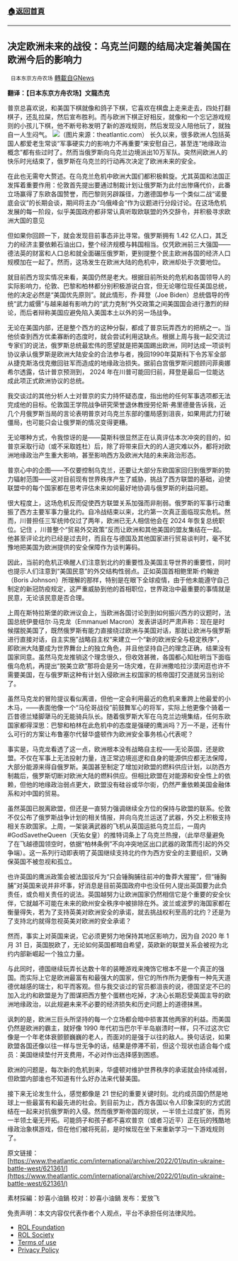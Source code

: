 ###  [:house:返回首頁](https://github.com/ourhimalayas/txt)
---


## 决定欧洲未来的战役：乌克兰问题的结局决定着美国在欧洲今后的影响力
` 日本东京方舟农场` [轉載自GNews](https://gnews.org/zh-hans/1995619/)

**翻译：【日本东京方舟农场】文龍杰克**

普京总喜欢说，和美国下棋就像和鸽子下棋，它喜欢在棋盘上走来走去，四处打翻棋子，还乱拉屎，然后宣布胜利。而与欧洲下棋正好相反，就像和一个忘记游戏规则的小孩儿下棋，他不断号称发明了新的游戏规则，然后发现没人陪他玩了，就独自一人生闷气。
![](https://assets.gnews.org/wp-content/uploads/2022/02/1-178.jpg)（图片来源：theatlantic.com）
长久以来，很多欧洲人包括英国人都爱老生常谈“军事硬实力的影响力不再重要“来安慰自己，甚至连“地缘政治概念”都有些过时了。然而当俄罗斯向乌克兰边境派出10万军队。突然间欧洲人的快乐时光结束了，俄罗斯在乌克兰的行动再次决定了欧洲未来的安全。

在此也无需夸大赘述。在乌克兰危机中欧洲大国们都积极斡旋。尤其英国和法国正发挥着重要作用：伦敦首先提出要通过制裁计划让俄罗斯为此付出惨痛代价，此番立场赢得了东欧各国赞誉，而巴黎则另辟蹊径，力邀德国参与一个类似二战“诺曼底会议“的长期会谈，期间将主办“乌俄峰会“作为议题进行分段讨论。在这场危机发展的每一阶段，似乎美国政府都非常认真听取欧联盟的外交辞令，并积极寻求欧洲大国的意见

但如果你回顾一下，就会发现目前事态非比寻常。俄罗斯拥有 1.42 亿人口，其乏力的经济主要依赖石油出口，整个经济规模与韩国相当。仅凭欧洲前三大强国——德法英的财富和人口总和就全面碾压俄罗斯，更别提整个民主欧洲各国的经济人口规模加在一起了。然而，这场发生在欧洲大陆的危机中，欧洲却处于次要地位。

就目前西方现实情况来看，美国仍然是老大。根据目前所处的危机和各国领导人的实际影响力，伦敦、巴黎和柏林都分别积极游说白宫，但无论哪位现任美国总统，他的决定必然是“美国优先原则”。就此情形，乔·拜登（Joe Biden）总统倡导的传统“武力威慑”与越来越有影响力的“武力克制“外交政策之间美国国会进行激烈的辩论，而后者辩称美国应避免陷入美国本土以外的另一场战争。

无论在美国内部，还是整个西方的这种分裂，都成了普京玩弄西方的把柄之一。当他侦查到西方优柔寡断的态度时，就会尝试利用这缺点。根据上周与我一起交流过专家们的说法，俄罗斯总统最宏伟的愿望就是把美国踢出欧洲，同时达成一项谈判协议承认俄罗斯是欧洲大陆安全的合法参与者，挽回1990年莫斯科下令苏军全部从捷克斯洛伐克撤回驻军而造成的地缘政治损失。据前白宫俄罗斯问题顾问菲奥娜希尔透露，估计普京预测到， 2024 年在川普可能回归前，拜登是最后一位能达成此项正式欧洲协议的总统。

我交谈过的其他分析人士对普京的实力持怀疑态度，指出他的任何军事选项都无法完成他的目标。伦敦国王学院战争研究荣誉退休教授劳伦斯·弗里德曼告诉我，近几个月俄罗斯当局的言论表明普京对乌克兰东部的僵局感到沮丧，如果用武力打破僵局，也可能只会让俄罗斯的情况变得更糟。

无论哪种方式，令我惊讶的是——莫斯科很显然正在认真评估本次冲突的目的，如普京采取行动（或不采取姓杜）后，除了将带来巨大的的人道灾难以外，都将对欧洲地缘政治产生重大影响，甚至影响西方及欧洲大陆的未来政治形态。

普京心中的企图——不仅要控制乌克兰，还要让大部分东欧国家回归到俄罗斯的势力辐射范围——这对目前现有世界秩序产生了威胁，挑战了西方联盟的基础，迫使联盟中的每个国家都在思考评估未来如何最好地协调与俄罗斯的利益问题。

很大程度上，这场危机反而促使西方联盟关系加强而非削弱。俄罗斯的军事行动重振了西方主要军事力量北约。自冷战结束以来，北约第一次真正面临现实危机。然而，川普担任三军统帅仅过了两年，欧洲已无人相信他会在 2024 年恢复总统职位。记住 ，川普整个“贸易外交政策”反而让欧洲和其他美国的盟友集结在一起。他甚至评论北约已经是过去时，而且在与德国及其他国家进行贸易谈判时，毫不犹豫地把美国为欧洲提供的安全保障作为谈判筹码。

因此，当前的危机正唤醒人们注意到北约的重要性及美国主导世界的重要性，同时也提示人们注意到“美国民意”的外交结构性弱点。正如英国首相鲍里斯·约翰逊（Boris Johnson）所理解的那样，特别是在眼下全球疫情，由于他未能遵守自己制定的新冠防疫规定，这严重威胁到他的首相职位，世界政治中最重要的事情就是民意，无论该民意是否合理。

上周在斯特拉斯堡的欧洲议会上，当欧洲各国讨论到到如何振兴西方的议题时，法国总统伊曼纽尔·马克龙（Emmanuel Macron）发表讲话时严肃声称：现在是时候摆脱美国了，既然俄罗斯有能力直接绕过欧洲与美国对话，那就让欧洲与俄罗斯进行直接对话，自主实施”战略自主权“来建立一个“新的欧洲安全与稳定秩序”， 即欧洲大陆要成为世界舞台上的独立角色，并且他坚持自己的理念正确，结果没有国家同意。虽然马克龙推销这个理念很久，但收效甚微，各国都心知肚明当下面临俄乌危机，再提出“脱美立欧”那将会是另一场灾难，在非洲撒哈拉沙漠闲逛也许不需要美国，在与俄罗斯这种有计划入侵欧洲主权国家的核帝国打交道就另当别论了。

虽然马克龙的冒险提议看似离谱，但他一定会利用最近的危机来重跨上他最爱的小木马，——表面他像一个“马伦哥战役”前鼓舞军心的将军，实际上他更像个骑着一匹昔德兰矮脚犟马的无能骑兵队长。随着俄罗斯大军在乌克兰边境集结，任何东欧国家都得深思：巴黎和柏林在此危机中的态度是强硬的鹰派吗？万一不是，还有什么可行的方案让布鲁塞尔代替华盛顿作为欧洲安全事务核心代表呢？

事实是，马克龙看透了这一点，欧洲根本没有战略自主权——无论英国，还是欧盟。不仅在军事上无法投射力量，连正常边境巡逻和自身的能源供应都无法保障，大部分能源来得自俄罗斯。美国甚至制定了增加对欧盟的燃料供应计划，以防西方制裁后，俄罗斯切断对欧洲大陆的燃料供应。但相比欧盟在对能源和安全性上的依赖，但他的地缘政治弱点更大，欧盟没有硅谷或华尔街，仍然严重依赖美国金融体系和对中国的贸易。

虽然英国已脱离欧盟，但还是一直努力强调继续全方位的保持与欧盟的联系。伦敦不仅公布了俄罗斯战争计划的相关情报，并向乌克兰运送了武器，外交上积极支持相关东欧国家。上周，一架装满武器的飞机从英国运抵乌克兰后，一周内#GodSavetheQueen（天佑女皇）的推特词条上了乌克兰热搜，（此举尽量避免了在飞越德国领空时，依据“柏林条例”不向冲突地区出口武器的政策而引起的外交争端）。这一系列行动即表明了英国继续支持北约作为西方安全的主要组织，又确保英国不被忽视和孤立。

也许英国的鹰派政策会被法国驳斥为“只会锤胸脯往前冲的鲁莽大猩猩”，但“锤胸脯”对英国来说并非坏事，好消息是目前英国政府中也没任何人提出英国要为此负责任，或负相关责任的说法。英国越努力让欧洲国家仍然相信它是个重要的安全伙伴，它就越不可能在未来的欧州安全秩序中被排除在外。波兰或波罗的海国家都在衡量得失，若为了支持英美对欧洲安全的承诺，就去挑战权利至高的北约？还是为了支持北约就得忽视英美对欧洲的安全承诺？

然而，事实上对英国来说，它必须更努力地保持其地区影响力，因为自 2020 年 1 月 31 日，英国脱欧了，无论如何英国都暗自希望，英欧新的联盟关系会被视为北约内部新崛起一个独立力量。

与此同时，德国继续玩弄长达数十年的装睡游戏来掩饰它根本不是一个真正的强国。而实际上它是欧洲最富有和最强大的国家，但它的所作所为更像有一种先天道德优越感的瑞士，和平而客观。但与我交谈过的官员都沮丧的说，德国坚定不已的加入北约和欧盟是为了图谋把西方整个蛋糕也吃掉，才决心长期忍受美国主导的欧洲地缘政治，以此规避未来不必要的经济损失和历史问题上的道德抹黑。

讽刺的是，欧洲三巨头所坚持的每一个立场都会暗中损害其他两家的利益。而美国仍然是欧洲的霸主，就好像 1990 年代初当巴尔干半岛崩溃时一样，只不过这次它像是一个年老体衰颤颤巍巍的老人，而面对的是强于以往的敌人。换句话说，如果欧盟各国还像以往一样与世无争的话，结果是停滞不前，但这个现状也适合每个成员：美国继续垫付开支费用，不必对作出选择感到困惑。

欧洲的问题是，每次新的危机到来，华盛顿对维护世界秩序的承诺就会持续减弱，但欧盟内部谁也不知道有什么好办法来代替美国。

接下来无论发生什么，感觉都像是 21 世纪的重要关键时刻。北约成员国仍然是地球上一些最富有和最先进的社会。到目前为止，西方各国以令人印象深刻的方式团结在一起来对抗俄罗斯的入侵。然而俄罗斯帝国的现状，一半领土过度扩张，而另一半领土毫无开拓。可能鸽子和孩子都不喜欢普京（或者习近平）正在玩的残酷地缘政治象棋游戏，但在他们被将死前，是时候现在坐下来重新学习一下游戏规则了。

原文链接：
[https://www.theatlantic.com/international/archive/2022/01/putin-ukraine-battle-west/621361/](https://www.theatlantic.com/international/archive/2022/01/putin-ukraine-battle-west/621361/)

素材採編：妙喜小油鍋
校对：妙喜小油鍋
发布：爱放飞

 

免责声明：本文内容仅代表作者个人观点，平台不承担任何法律风险。

- [ROL Foundation](https://rolfoundation.org/)
- [ROL Society](https://rolsociety.org/)
- [Terms of use](https://gnews.org/terms-of-use-3/)
- [Privacy Policy](https://gnews.org/privacy-policy/)
